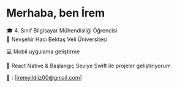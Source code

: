 # Merhaba, ben İrem 

🎓 4. Sınıf Bilgisayar Mühendisliği Öğrencisi  
🏫 Nevşehir Hacı Bektaş Veli Üniversitesi  

💻 Mobil uygulama geliştirme 

📱 React Native & Başlangıç Seviye Swift ile projeler geliştiriyorum

📩 : [iremyildiiz00@gmail.com]
